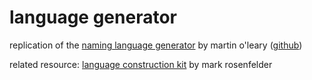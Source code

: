 # language generator

replication of the [naming language generator](http://mewo2.com/notes/naming-language/) by martin o'leary ([github](https://github.com/mewo2/deserts))

related resource:
[language construction kit](http://www.zompist.com/kitlong.html) by mark rosenfelder
